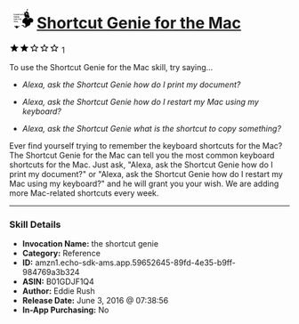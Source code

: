 # &nbsp;<img src="skill_icon" alt="Shortcut Genie for the Mac icon" width="36"> [Shortcut Genie for the Mac](http://alexa.amazon.com/#skills/amzn1.echo-sdk-ams.app.59652645-89fd-4e35-b9ff-984769a3b324)
![2 stars](../../images/ic_star_black_18dp_1x.png)![2 stars](../../images/ic_star_black_18dp_1x.png)![2 stars](../../images/ic_star_border_black_18dp_1x.png)![2 stars](../../images/ic_star_border_black_18dp_1x.png)![2 stars](../../images/ic_star_border_black_18dp_1x.png) 1

To use the Shortcut Genie for the Mac skill, try saying...

* *Alexa, ask the Shortcut Genie how do I print my document?*

* *Alexa, ask the Shortcut Genie how do I restart my Mac using my keyboard?*

* *Alexa, ask the Shortcut Genie what is the shortcut to copy something?*

Ever find yourself trying to remember the keyboard shortcuts for the Mac? The Shortcut Genie for the Mac can tell you the most common keyboard shortcuts for the Mac. Just ask, "Alexa, ask the Shortcut Genie how do I print my document?" or "Alexa, ask the Shortcut Genie how do I restart my Mac using my keyboard?" and he will grant you your wish. We are adding more Mac-related shortcuts every week.

***

### Skill Details

* **Invocation Name:** the shortcut genie
* **Category:** Reference
* **ID:** amzn1.echo-sdk-ams.app.59652645-89fd-4e35-b9ff-984769a3b324
* **ASIN:** B01GDJF1Q4
* **Author:** Eddie Rush
* **Release Date:** June 3, 2016 @ 07:38:56
* **In-App Purchasing:** No
